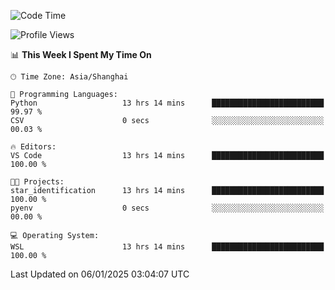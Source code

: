 <!--START_SECTION:waka-->
![Code Time](http://img.shields.io/badge/Code%20Time-2%2C186%20hrs%2012%20mins-blue)

![Profile Views](http://img.shields.io/badge/Profile%20Views-0-blue)

📊 **This Week I Spent My Time On** 

```text
🕑︎ Time Zone: Asia/Shanghai

💬 Programming Languages: 
Python                   13 hrs 14 mins      █████████████████████████   99.97 % 
CSV                      0 secs              ░░░░░░░░░░░░░░░░░░░░░░░░░   00.03 % 

🔥 Editors: 
VS Code                  13 hrs 14 mins      █████████████████████████   100.00 % 

🐱‍💻 Projects: 
star_identification      13 hrs 14 mins      █████████████████████████   100.00 % 
pyenv                    0 secs              ░░░░░░░░░░░░░░░░░░░░░░░░░   00.00 % 

💻 Operating System: 
WSL                      13 hrs 14 mins      █████████████████████████   100.00 % 
```


 Last Updated on 06/01/2025 03:04:07 UTC
<!--END_SECTION:waka-->